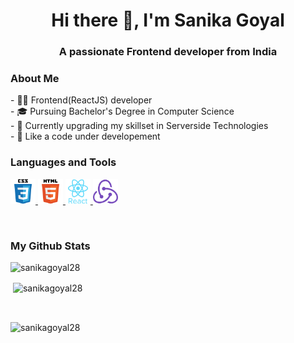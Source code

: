 <h1 align="center">Hi there 👋, I'm Sanika Goyal</h1>
<h3 align="center">A passionate Frontend developer from India</h3>

<h3 align="left">About Me</h3>
- 👩‍💻 Frontend(ReactJS) developer<br/>
- 🎓 Pursuing Bachelor's Degree in Computer Science<br/>
- 🌱 Currently upgrading my skillset in Serverside Technologies<br/>
- 🙂 Like a code under developement<br/>

<h3 align="left">Languages and Tools</h3>
<p align="left"> <a href="https://www.w3schools.com/css/" target="_blank" rel="noreferrer"> <img src="https://raw.githubusercontent.com/devicons/devicon/master/icons/css3/css3-original-wordmark.svg" alt="css3" width="40" height="40"/> </a> <a href="https://www.w3.org/html/" target="_blank" rel="noreferrer"> <img src="https://raw.githubusercontent.com/devicons/devicon/master/icons/html5/html5-original-wordmark.svg" alt="html5" width="40" height="40"/> </a> <a href="https://reactjs.org/" target="_blank" rel="noreferrer"> <img src="https://raw.githubusercontent.com/devicons/devicon/master/icons/react/react-original-wordmark.svg" alt="react" width="40" height="40"/> </a> <a href="https://redux.js.org" target="_blank" rel="noreferrer"> <img src="https://raw.githubusercontent.com/devicons/devicon/master/icons/redux/redux-original.svg" alt="redux" width="40" height="40"/> </a> </p>
<br />

<h3 align="left">My Github Stats</h3>
<p><img align="left" src="https://github-readme-stats.vercel.app/api/top-langs?username=sanikagoyal28&show_icons=true&locale=en&layout=compact" alt="sanikagoyal28" /></p>
<br />
<p>&nbsp;<img align="center" src="https://github-readme-stats.vercel.app/api?username=sanikagoyal28&show_icons=true&locale=en" alt="sanikagoyal28" /></p>
<br />
<p><img align="center" src="https://github-readme-streak-stats.herokuapp.com/?user=sanikagoyal28&" alt="sanikagoyal28" /></p>
<br />

